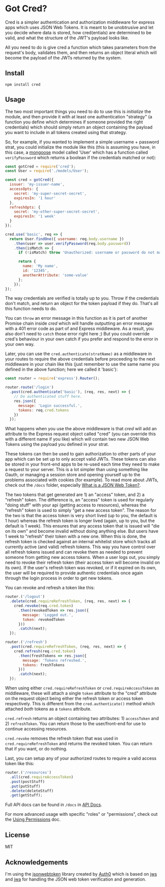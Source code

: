 # Got Cred?

Cred is a simpler authentication and authorization middleware for express apps
which uses JSON Web Tokens. It is meant to be unobtrusive and let you decide
where data is stored, how cred(entials) are determined to be valid, and what the
structure of the JWT's payload looks like.

All you need to do is give cred a function which takes parameters from the
request's body, validates them, and then returns an object literal which will
become the payload of the JWTs returned by the system.

## Install

`npm install cred`

## Usage

The two most important things you need to do to use this is *initialize* the
module, and then provide it with at least one authentication "strategy" (a
function you define which determines if someone provided the right credentials)
which should simply return an object containing the payload you want to
include in all tokens created using that strategy.

So, for example, if you wanted to implement a simple username + password strat,
you could initialize the module like this (this is assuming you have, in this
case, a [mongoose](http://mongoosejs.com/) model called 'User' which has a
function called `verifyPassword` which returns a boolean if the credentials
matched or not):

```javascript
const gotCred = require('cred');
const User = require('./models/User');

const cred = gotCred({
  issuer: 'my-issuer-name',
  accessOpts: {
    secret: 'my-super-secret-secret',
    expiresIn: '1 hour'
  },
  refreshOpts: {
    secret: 'my-other-super-secret-secret',
    expiresIn: '1 week'
  }
});

cred.use('basic', req => {
  return User.findOne({ username: req.body.username })
    .then(user => user.verifyPassword(req.body.password))
    .then(isMatch => {      
      if (!isMatch) throw 'Unauthorized: username or password do not match.'

      return {
        name: 'My name',
        id: '12345',
        anotherAttribute: 'some-value'
      };
    });
});
```

The way credentials are verified is totally up to you. Throw if the credentials
don't match, and return an object for the token payload if they do. That's all
this function needs to do.

You can `throw` an error message in this function as it is part of another
Promise chain inside *cred* which will handle outputting an error message with a
401 error code as part of and Express middleware. As a result, you also don't
need to `catch` those error right here ;) But you could override cred's
behaviour in your own catch if you prefer and respond to the error in your own
way.

Later, you can use the `cred.authenticate(stratName)` as a middleware in your
routes to require the above credentials before proceeding to the next middleware
in your chain like this (just remember to use the same name you defined in the
above function; here we called it 'basic'):

```javascript
const router = require('express').Router();

router.route('/login')
  .post(cred.authenticate('basic'), (req, res, next) => {
    // Do authenticated stuff here.
    res.json({
      message: 'Login successful.',
      tokens: req.cred.tokens
    })
  });
```

What happens when you use the above middleware is that *cred* will add an
attribute to the Express request object called "cred" (you can override this
with a different name if you like) which will contain two new JSON Web Tokens
using the payload you defined in your strat.

These tokens can then be used to gain authorization to other parts of your app
which can be set up to only  accept valid JWTs. These tokens can also be stored
in your front-end apps to be re-used each time they need to make a request to
your server. This is a lot  simpler than using something like Oauth, or managing
a session store and opening yourself up to the problems associated with cookies
(for example). To read more about JWTs, check out the `/docs` folder, especially
[What is a JSON Web Token?](./docs/jwt.md).

The two tokens that get generated are 1) an "access" token, and 2) a "refresh"
token. The difference is, an "access" token is used for regularly "doing stuff"
with your api (getting access to resources), whereas the "refresh" token is used
to simply "get a new access token". The reason for the two is that the access
token is very short lived (up to you, the default is 1 hour) whereas the refresh
token is longer lived (again, up to you, but the default is 1 week). This
ensures that any access token that is issued will "die on its own" and become
invalid without doing anything else. But users have 1 week to "refresh" their
token with a new one. When this is done, the refresh token is checked against an
internal  whitelist store which tracks all currently active (and valid) refresh
tokens. This way you have control over all refresh tokens issued and can revoke
them as needed to prevent someone from getting new access tokens. When a user
logs out, you simply need to revoke their refresh token (their access token will
become invalid on its own). If the user's refresh token was revoked, or if it
expired on its own, the user will be required to provide authentic credentials
once again through the login process in order to get new tokens.

You can revoke and refresh a token like this:

```javascript
router.('/logout')
  .delete(cred.requireRefreshToken, (req, res, next) => {
    cred.revoke(req.cred.token)
      .then(revokedToken => res.json({
        message: 'Logged out.',
        token: revokedToken
      }))
      .catch(next);
  });

router.('/refresh')
  .post(cred.requireRefreshToken, (req, res, next) => {
    cred.refresh(req.cred.token)
      .then(freshTokens => res.json({
        message: 'Tokens refreshed.',
        tokens: freshTokens
      }))
      .catch(next);
  });
```

When using either `cred.requireRefreshToken` or `cred.requireAccessToken` as
middleware, these will attach a single `token` attribute to the "cred" attribute
on the request object being either the refresh token or access token
respectively. This is different from the `cred.authenticate()` method which
attached *both* tokens as a `tokens` attribute.

`cred.refresh` returns an object containing two attributes: 1) `accessToken` and
2) `refreshToken`. You can return those to the user/front-end for use to
continue accessing resources.

`cred.revoke` removes the refresh token that was used in
`cred.requireRefreshToken` and returns the revoked token. You can return that if
you want, or do nothing.

Last, you can setup any of your authorized routes to require a valid access
token like this:

```javascript
router.('/resources')
  .all(cred.requireAccessToken)
  .post(postStuff)
  .put(putStuff)
  .delete(deleteStuff)
  .get(getStuff);
```

Full API docs can be found in `/docs` in [API Docs](./docs/api.md).

For more advanced usage with specific "roles" or "permissions", check out the
[Using Permissions](permissions.md) doc.

## License

MIT

## Acknowledgements

I'm using the [jsonwebtoken](https://github.com/auth0/node-jsonwebtoken) library
created by [Auth0](https://auth0.com/) which is based on
[jws](https://github.com/brianloveswords/node-jws) and
[jwa](https://github.com/brianloveswords/node-jwa) for handling the JSON web
token verification and generation.
